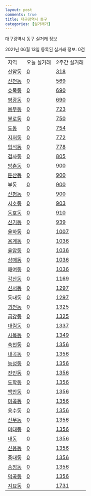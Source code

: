 ```yaml
---
layout: post
comments: true
title: 대구광역시 동구
categories: [실거래가]
---
```


대구광역시 동구 실거래 정보

2021년 06월 13일 등록된 실거래 정보: 0건


<table class="sortable">
  <tr>
    <td>지역</td>
    <td>오늘 실거래</td>
    <td>2주간 실거래</td>
  </tr>

  
  <tr class="item">
    <td><a href="2714010100.html">신암동</a></td>
    <td><a href="2714010100.html">0</a></td>
    <td><a href="2714010100.html">318</a></td>
  </tr>
    

  <tr class="item">
    <td><a href="2714010200.html">신천동</a></td>
    <td><a href="2714010200.html">0</a></td>
    <td><a href="2714010200.html">569</a></td>
  </tr>
    

  <tr class="item">
    <td><a href="2714010300.html">효목동</a></td>
    <td><a href="2714010300.html">0</a></td>
    <td><a href="2714010300.html">690</a></td>
  </tr>
    

  <tr class="item">
    <td><a href="2714010400.html">평광동</a></td>
    <td><a href="2714010400.html">0</a></td>
    <td><a href="2714010400.html">690</a></td>
  </tr>
    

  <tr class="item">
    <td><a href="2714010500.html">봉무동</a></td>
    <td><a href="2714010500.html">0</a></td>
    <td><a href="2714010500.html">723</a></td>
  </tr>
    

  <tr class="item">
    <td><a href="2714010600.html">불로동</a></td>
    <td><a href="2714010600.html">0</a></td>
    <td><a href="2714010600.html">750</a></td>
  </tr>
    

  <tr class="item">
    <td><a href="2714010700.html">도동</a></td>
    <td><a href="2714010700.html">0</a></td>
    <td><a href="2714010700.html">754</a></td>
  </tr>
    

  <tr class="item">
    <td><a href="2714010800.html">지저동</a></td>
    <td><a href="2714010800.html">0</a></td>
    <td><a href="2714010800.html">772</a></td>
  </tr>
    

  <tr class="item">
    <td><a href="2714010900.html">입석동</a></td>
    <td><a href="2714010900.html">0</a></td>
    <td><a href="2714010900.html">778</a></td>
  </tr>
    

  <tr class="item">
    <td><a href="2714011000.html">검사동</a></td>
    <td><a href="2714011000.html">0</a></td>
    <td><a href="2714011000.html">805</a></td>
  </tr>
    

  <tr class="item">
    <td><a href="2714011100.html">방촌동</a></td>
    <td><a href="2714011100.html">0</a></td>
    <td><a href="2714011100.html">900</a></td>
  </tr>
    

  <tr class="item">
    <td><a href="2714011200.html">둔산동</a></td>
    <td><a href="2714011200.html">0</a></td>
    <td><a href="2714011200.html">900</a></td>
  </tr>
    

  <tr class="item">
    <td><a href="2714011300.html">부동</a></td>
    <td><a href="2714011300.html">0</a></td>
    <td><a href="2714011300.html">900</a></td>
  </tr>
    

  <tr class="item">
    <td><a href="2714011400.html">신평동</a></td>
    <td><a href="2714011400.html">0</a></td>
    <td><a href="2714011400.html">900</a></td>
  </tr>
    

  <tr class="item">
    <td><a href="2714011500.html">서호동</a></td>
    <td><a href="2714011500.html">0</a></td>
    <td><a href="2714011500.html">903</a></td>
  </tr>
    

  <tr class="item">
    <td><a href="2714011600.html">동호동</a></td>
    <td><a href="2714011600.html">0</a></td>
    <td><a href="2714011600.html">910</a></td>
  </tr>
    

  <tr class="item">
    <td><a href="2714011700.html">신기동</a></td>
    <td><a href="2714011700.html">0</a></td>
    <td><a href="2714011700.html">939</a></td>
  </tr>
    

  <tr class="item">
    <td><a href="2714011800.html">율하동</a></td>
    <td><a href="2714011800.html">0</a></td>
    <td><a href="2714011800.html">1007</a></td>
  </tr>
    

  <tr class="item">
    <td><a href="2714011900.html">용계동</a></td>
    <td><a href="2714011900.html">0</a></td>
    <td><a href="2714011900.html">1036</a></td>
  </tr>
    

  <tr class="item">
    <td><a href="2714012000.html">율암동</a></td>
    <td><a href="2714012000.html">0</a></td>
    <td><a href="2714012000.html">1036</a></td>
  </tr>
    

  <tr class="item">
    <td><a href="2714012100.html">상매동</a></td>
    <td><a href="2714012100.html">0</a></td>
    <td><a href="2714012100.html">1036</a></td>
  </tr>
    

  <tr class="item">
    <td><a href="2714012200.html">매여동</a></td>
    <td><a href="2714012200.html">0</a></td>
    <td><a href="2714012200.html">1036</a></td>
  </tr>
    

  <tr class="item">
    <td><a href="2714012300.html">각산동</a></td>
    <td><a href="2714012300.html">0</a></td>
    <td><a href="2714012300.html">1169</a></td>
  </tr>
    

  <tr class="item">
    <td><a href="2714012400.html">신서동</a></td>
    <td><a href="2714012400.html">0</a></td>
    <td><a href="2714012400.html">1297</a></td>
  </tr>
    

  <tr class="item">
    <td><a href="2714012500.html">동내동</a></td>
    <td><a href="2714012500.html">0</a></td>
    <td><a href="2714012500.html">1297</a></td>
  </tr>
    

  <tr class="item">
    <td><a href="2714012600.html">괴전동</a></td>
    <td><a href="2714012600.html">0</a></td>
    <td><a href="2714012600.html">1325</a></td>
  </tr>
    

  <tr class="item">
    <td><a href="2714012700.html">금강동</a></td>
    <td><a href="2714012700.html">0</a></td>
    <td><a href="2714012700.html">1325</a></td>
  </tr>
    

  <tr class="item">
    <td><a href="2714012800.html">대림동</a></td>
    <td><a href="2714012800.html">0</a></td>
    <td><a href="2714012800.html">1337</a></td>
  </tr>
    

  <tr class="item">
    <td><a href="2714012900.html">사복동</a></td>
    <td><a href="2714012900.html">0</a></td>
    <td><a href="2714012900.html">1349</a></td>
  </tr>
    

  <tr class="item">
    <td><a href="2714013000.html">숙천동</a></td>
    <td><a href="2714013000.html">0</a></td>
    <td><a href="2714013000.html">1356</a></td>
  </tr>
    

  <tr class="item">
    <td><a href="2714013100.html">내곡동</a></td>
    <td><a href="2714013100.html">0</a></td>
    <td><a href="2714013100.html">1356</a></td>
  </tr>
    

  <tr class="item">
    <td><a href="2714013200.html">능성동</a></td>
    <td><a href="2714013200.html">0</a></td>
    <td><a href="2714013200.html">1356</a></td>
  </tr>
    

  <tr class="item">
    <td><a href="2714013300.html">진인동</a></td>
    <td><a href="2714013300.html">0</a></td>
    <td><a href="2714013300.html">1356</a></td>
  </tr>
    

  <tr class="item">
    <td><a href="2714013400.html">도학동</a></td>
    <td><a href="2714013400.html">0</a></td>
    <td><a href="2714013400.html">1356</a></td>
  </tr>
    

  <tr class="item">
    <td><a href="2714013500.html">백안동</a></td>
    <td><a href="2714013500.html">0</a></td>
    <td><a href="2714013500.html">1356</a></td>
  </tr>
    

  <tr class="item">
    <td><a href="2714013600.html">미곡동</a></td>
    <td><a href="2714013600.html">0</a></td>
    <td><a href="2714013600.html">1356</a></td>
  </tr>
    

  <tr class="item">
    <td><a href="2714013700.html">용수동</a></td>
    <td><a href="2714013700.html">0</a></td>
    <td><a href="2714013700.html">1356</a></td>
  </tr>
    

  <tr class="item">
    <td><a href="2714013800.html">신무동</a></td>
    <td><a href="2714013800.html">0</a></td>
    <td><a href="2714013800.html">1356</a></td>
  </tr>
    

  <tr class="item">
    <td><a href="2714013900.html">미대동</a></td>
    <td><a href="2714013900.html">0</a></td>
    <td><a href="2714013900.html">1356</a></td>
  </tr>
    

  <tr class="item">
    <td><a href="2714014000.html">내동</a></td>
    <td><a href="2714014000.html">0</a></td>
    <td><a href="2714014000.html">1356</a></td>
  </tr>
    

  <tr class="item">
    <td><a href="2714014100.html">신용동</a></td>
    <td><a href="2714014100.html">0</a></td>
    <td><a href="2714014100.html">1356</a></td>
  </tr>
    

  <tr class="item">
    <td><a href="2714014200.html">중대동</a></td>
    <td><a href="2714014200.html">0</a></td>
    <td><a href="2714014200.html">1356</a></td>
  </tr>
    

  <tr class="item">
    <td><a href="2714014300.html">송정동</a></td>
    <td><a href="2714014300.html">0</a></td>
    <td><a href="2714014300.html">1356</a></td>
  </tr>
    

  <tr class="item">
    <td><a href="2714014400.html">덕곡동</a></td>
    <td><a href="2714014400.html">0</a></td>
    <td><a href="2714014400.html">1356</a></td>
  </tr>
    

  <tr class="item">
    <td><a href="2714014500.html">지묘동</a></td>
    <td><a href="2714014500.html">0</a></td>
    <td><a href="2714014500.html">1731</a></td>
  </tr>
    


</table>
    